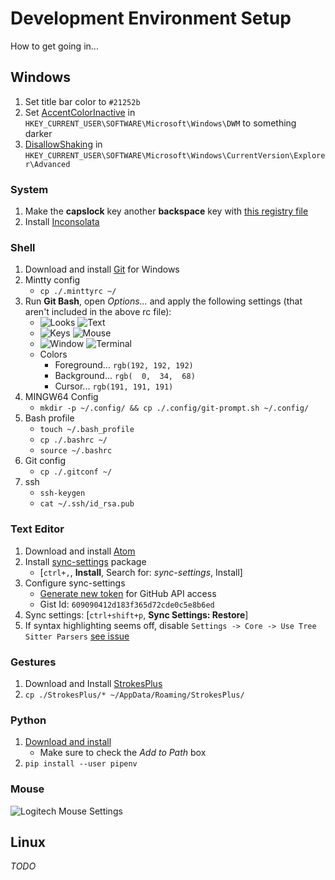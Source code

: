 # Development Environment Setup
How to get going in...

## Windows
1. Set title bar color to `#21252b`
2. Set [AccentColorInactive](https://winaero.com/change-color-of-inactive-title-bars-in-windows-10/) in `HKEY_CURRENT_USER\SOFTWARE\Microsoft\Windows\DWM` to something darker
3. [DisallowShaking](https://www.howtogeek.com/howto/windows-7/disable-aero-shake-in-windows-7/) in `HKEY_CURRENT_USER\SOFTWARE\Microsoft\Windows\CurrentVersion\Explorer\Advanced`

### System
1. Make the **capslock** key another **backspace** key with [this registry file](/caps-to-bs.reg)
2. Install [Inconsolata](/fonts/Inconsolata-Regular.ttf)

### Shell
1. Download and install [Git](https://git-scm.com/download/win) for Windows
2. Mintty config
    * `cp ./.minttyrc ~/`
3. Run **Git Bash**, open *Options...* and apply the following settings (that aren't included in the above rc file):
    * ![Looks](/images/Looks.png) ![Text](/images/Text.png)
    * ![Keys](/images/Keys.png) ![Mouse](/images/Mouse.png)
    * ![Window](/images/Window.png) ![Terminal](/images/Terminal.png)
    * Colors
        - Foreground... `rgb(192, 192, 192)`
        - Background... `rgb(  0,  34,  68)`
        - Cursor...     `rgb(191, 191, 191)`
3. MINGW64 Config
    * `mkdir -p ~/.config/ && cp ./.config/git-prompt.sh ~/.config/`
4. Bash profile
    * `touch ~/.bash_profile`
    * `cp ./.bashrc ~/`
    * `source ~/.bashrc`
5. Git config
    * `cp ./.gitconf ~/`
6. ssh
    * `ssh-keygen`
    * `cat ~/.ssh/id_rsa.pub`

### Text Editor
1. Download and install [Atom](https://atom.io/download/windows_x64)
2. Install [sync-settings](https://atom.io/packages/sync-settings) package
    * [`ctrl+,`, **Install**, Search for: *sync-settings*, Install]
3. Configure sync-settings
    * [Generate new token](https://github.com/settings/tokens) for GitHub API access
    * Gist Id: `609090412d183f365d72cde0c5e8b6ed`
4. Sync settings: [`ctrl+shift+p`, **Sync Settings: Restore**]
5. If syntax highlighting seems off, disable `Settings -> Core -> Use Tree Sitter Parsers` [see issue](https://github.com/atom/atom/issues/18307#issuecomment-432494998)

### Gestures
1. Download and Install [StrokesPlus](http://www.strokesplus.com/downloads/)
2. `cp ./StrokesPlus/* ~/AppData/Roaming/StrokesPlus/`

### Python
1. [Download and install](https://www.python.org/)
    * Make sure to check the *Add to Path* box
2. `pip install --user pipenv`

### Mouse
![Logitech Mouse Settings](/images/Logitech.png)

## Linux
*TODO*
